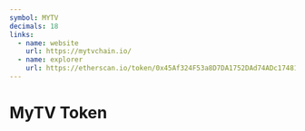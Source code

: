 ```yaml
---
symbol: MYTV
decimals: 18
links:
  - name: website
    url: https://mytvchain.io/
  - name: explorer
    url: https://etherscan.io/token/0x45Af324F53a8D7DA1752DAd74ADc1748126D7978
---
```


# MyTV Token
